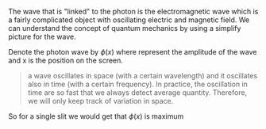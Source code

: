 The wave that is "linked" to the photon is the electromagnetic wave which is a fairly complicated object with oscillating electric and magnetic field. We can understand the concept of quantum mechanics by using a simplify picture for the wave. 

Denote the photon wave by $\phi(x)$ where represent the amplitude of the wave and x is the position on the screen. 

> a wave oscillates in space (with a certain wavelength) and it oscillates also in time (with a certain frequency). In practice, the oscillation in time are so fast that we always detect average quantity. Therefore, we will only keep track of variation in space. 

So for a single slit we would get that $\phi(x)$ is maximum 
